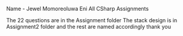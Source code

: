 Name - Jewel Momoreoluwa Eni
All CSharp Assignments 


The 22 questions are in the Assignment folder
The stack design is in Assignment2 folder
and the rest are named accordingly
thank you
